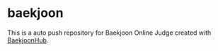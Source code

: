 # baekjoon
This is a auto push repository for Baekjoon Online Judge created with [BaekjoonHub](https://github.com/BaekjoonHub/BaekjoonHub).
